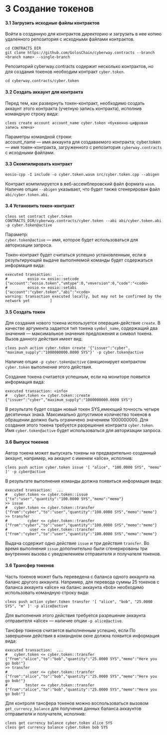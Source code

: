 
# 3 Создание токенов
#### 3.1 Загрузить исходные файлы контрактов  
Войти в созданную для контрактов директорию и загрузить в нее копию удаленного репозитория с исходными файлами контрактов.
```
cd CONTRACTS_DIR
git clone https://github.com/GolosChain/cyberway.contracts --branch <branch name> --single-branch
```
Репозиторий cyberway.contracts содержит несколько контрактов, но для создания токенов необходим контракт `cyber.token`. 

```
cd cyberway.contracts/cyber.token
```  

#### 3.2 Создать аккаунт для контракта  
Перед тем, как развернуть токен-контракт, необходимо создать аккаунт этого контракта (учетную запись контракта), исполнив командную строку вида:  
```
cleos create account account_name cyber.token <буквенно-цифровая запись ключа>
```  
Параметры командной строки:  
account_name — имя аккаунта для создаваемого контракта;
cyber.token — имя токен-контракта, загруженного с репозитория `cyberway.contracts` с исходными файлами.  

#### 3.3 Скомпилировать контракт  
```
eosio-cpp -I include -o cyber.token.wasm src/cyber.token.cpp --abigen
```
Контракт компилируется в веб-ассемблеровский файл формата `wasm`. Наличие опции `--abigen` указывает, что будет также сгенерирован файл `abi/cyber.token.abi`.  

#### 3.4 Установить токен-контракт
```
cleos set contract cyber.token CONTRACTS_DIR/cyberway.contracts/cyber.token --abi abi/cyber.token.abi -p cyber.token@active
```  
Параметр:  
`cyber.token@active` — имя, которое будет использоваться для авторизации запроса.  

Токен-контракт будет считаться успешно установленным, если в результирующей выдаче выполняемой команды будет содержаться информация вида:
```.
executed transaction:  ... 
#         eosio <= eosio::setcode               {"account":"eosio.token","vmtype":0,"vmversion":0,"code":"<code>
#         eosio <= eosio::setabi                {"account":"cyber.token","abi":"<code>
warning: transaction executed locally, but may not be confirmed by the network yet         ]
```   
#### 3.5 Создать токен  
Для создания нового токена используется операция-действие `create`. В качестве аргумента задается тип токена `symbol_name`, содержащий два значения  — максимальное значения предложения и символ токена. Вызов данного действия имеет вид:
```
cleos push action cyber.token create '{"issuer":"cyber", "maximum_supply":"1000000000.0000 SYS"}' -p cyber.token@active
```  
Наличие опции `-p cyber.token@active` санкционирует контрактом `cyber.token` выполнение этого действия.  
  
Создание токена считается успешным, если на мониторе появится информация вида:  
```
executed transaction: <info>
#   cyber.token <= cyber.token::create          {"issuer":"cyber","maximum_supply":"1000000000.0000 SYS"}
```
В результате будет создан новый токен SYS,имеющий точность четыре десятичных знака. Максимально допустимое количество токенов в обращении должно быть ограничено значением 1000000000. Для создания этого токена требуется разрешение контракта `cyber.token`. Имя `cyber.token@active` будет использоваться для авторизации запроса.  

#### 3.6 Выпуск токенов  
Автор токена может выпускать токены на предварительно созданный аккаунт, например, на аккаунт с именем «alice», исполнив:
```
cleos push action cyber.token issue '[ "alice", "100.0000 SYS", "memo" ]' -p cyber@active

```
В результате выполнения команды должна появиться информация вида:
```
executed transaction:  ... 
#   cyber.token <= cyber.token::issue           {"to":"user","quantity":"100.0000 SYS","memo":"memo"}
>> issue
#   cyber.token <= cyber.token::transfer        {"from":"cyber","to":"user","quantity":"100.0000 SYS","memo":"memo"}
>> transfer
#         cyber <= cyber.token::transfer        {"from":"cyber","to":"user","quantity":"100.0000 SYS","memo":"memo"}
#          user <= cyber.token::transfer        {"from":"cyber","to":"user","quantity":"100.0000 SYS","memo":"memo"}
```  

Выдача содержит одно действие `issue` и три действия `transfer`. Во время выполнения `issue` дополнительно были сгенерированы три внутренних вызова с уведомлением отправителя и получателя токенов.  

#### 3.6 Трансфер токенов  
Часть токенов может быть переведена с баланса одного аккаунта на баланс другого аккаунта. Например, для перевода суммы 25 токенов с баланса аккаунта «alice» на баланс аккаунта «bob» необходимо использовать командную строку вида:
```
cleos push action cyber.token transfer '[ "alice", "bob", "25.0000 SYS", "m" ]' -p alice@active
```  
Для выполнения этого действия требуется разрешение аккаунта отправителя «alice» — наличие опции `-p alice@active`.  

Тансфер токенов считается выполненным успешно, если По завершении действия в командном окне должна появится информация вида:
```
executed transaction:  ... 
#   cyber.token <= cyber.token::transfer        {"from":"alice","to":"bob","quantity":"25.0000 SYS","memo":"Here you go bob!"}
>> transfer
#          user <= cyber.token::transfer        {"from":"alice","to":"bob","quantity":"25.0000 SYS","memo":"Here you go bob!"}
#        tester <= cyber.token::transfer        {"from":"alice","to":"bob","quantity":"25.0000 SYS","memo":"Here you go bob!"}
```  
Для контроля тансфера токенов можно воспользоваться вызовом  `get_currency_balance` для получения данных баланса аккаунтов отправителя и получателя, исполнив:
```
cleos get currency balance cyber.token alice SYS
cleos get currency balance cyber.token bob SYS
```
